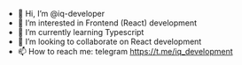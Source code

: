 - 👋 Hi, I’m @iq-developer
- 👀 I’m interested in Frontend (React) development
- 🌱 I’m currently learning Typescript
- 💞️ I’m looking to collaborate on React development
- 📫 How to reach me: telegram https://t.me/iq_development

<!---
iq-developer/iq-developer is a ✨ special ✨ repository because its `README.md` (this file) appears on your GitHub profile.
You can click the Preview link to take a look at your changes.
--->
